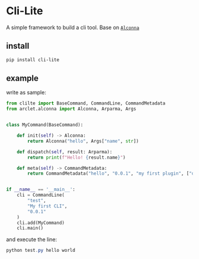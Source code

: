 # Cli-Lite

A simple framework to build a cli tool. Base on [`Alconna`](https://github/ArcletProject/Alconna)

## install

```powershell
pip install cli-lite
```

## example

write as sample:

```python
from clilte import BaseCommand, CommandLine, CommandMetadata
from arclet.alconna import Alconna, Arparma, Args


class MyCommand(BaseCommand):

    def init(self) -> Alconna:
        return Alconna("hello", Args["name", str])

    def dispatch(self, result: Arparma):
        return print(f"Hello! {result.name}")

    def meta(self) -> CommandMetadata:
        return CommandMetadata("hello", "0.0.1", "my first plugin", ["dev"], ["john"])


if __name__ == '__main__':
    cli = CommandLine(
        "test",
        "My first CLI",
        "0.0.1"
    )
    cli.add(MyCommand)
    cli.main()
```

and execute the line:

```powershell
python test.py hello world
```

